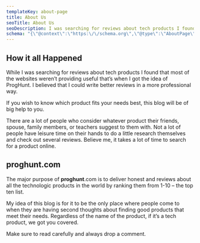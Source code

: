 ```yaml
---
templateKey: about-page
title: About Us
seoTitle: About Us
seoDescription: I was searching for reviews about tech products I found that most of the websites weren't providing useful thats when I got the idea of ProgHunt.
schema: "{\"@context\":\"https:\/\/schema.org\",\"@type\":\"AboutPage\",\"mainEntityOfPage\":{\"@type\":\"WebPage\",\"@id\":\"https:\/\/www.proghunt.com\/about-us\/\"},\"url\":\"https:\/\/www.proghunt.com\/about-us\/\",\"headline\":\"About Us\",\"description\":\"I was searching for reviews about tech products I found that most of the websites weren't providing useful thats when I got the idea of ProgHunt.\",\"image\":{\"@type\":\"ImageObject\",\"@id\":\"https:\/\/www.proghunt.com\/about-us\/#primaryimage\",\"url\":\"https:\/\/www.proghunt.com\/img\/Best-Gaming-PC-Build.jpg\",\"width\":\"1836\",\"height\":\"1948\"},\"publisher\":{\"@type\":\"Organization\",\"name\":\"ProgHunt\",\"logo\":{\"@type\":\"ImageObject\",\"url\":\"https:\/\/www.proghunt.com\/img\/logo-large.jpg\",\"width\":\"800\",\"height\":\"258\"}}},"
---
```


## How it all Happened

While I was searching for reviews about tech products I found that most of the websites weren’t providing useful that’s when I got the idea of ProgHunt. I believed that I could write better reviews in a more professional way.

If you wish to know which product fits your needs best, this blog will be of big help to you.

There are a lot of people who consider whatever product their friends, spouse, family members, or teachers suggest to them with. Not a lot of people have leisure time on their hands to do a little research themselves and check out several reviews. Believe me, it takes a lot of time to search for a product online.

## proghunt.com

The major purpose of **proghunt**.com is to deliver honest and reviews about all the technologic products in the world by ranking them from 1-10 – the top ten list.

My idea of this blog is for it to be the only place where people come to when they are having second thoughts about finding good products that meet their needs. Regardless of the name of the product, if it’s a tech product, we got you covered.

Make sure to read carefully and always drop a comment.
